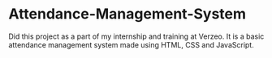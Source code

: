 # Attendance-Management-System
Did this project as a part of my internship and training at Verzeo.
It is a basic attendance management system made using HTML, CSS and JavaScript.
